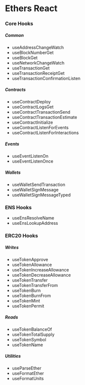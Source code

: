 # Ethers React

### Core Hooks

##### Common

- useAddressChangeWatch
- useBlockNumberGet
- useBlockGet
- useNetworkChangeWatch
- useTransactionGet
- useTransactionReceiptGet
- useTransactionConfirmationListen

##### Contracts

- useContractDeploy
- useContractLogsGet
- useContractTransactionSend
- useContractTransactionEstimate
- useContractInitialize
- useContractListenForEvents
- useContractListenForInteractions

##### Events

- useEventListenOn
- useEventListenOnce

##### Wallets

- useWalletSendTransaction
- useWalletSignMessage
- useWalletSignMessageTyped

### ENS Hooks

- useEnsResolveName
- useEnsLookupAddress

### ERC20 Hooks

##### Writes

- useTokenApprove
- useTokenAllowance
- useTokenIncreaseAllowance
- useTokenDecreaseAllowance
- useTokenTransfer
- useTokenTransferFrom
- useTokenBurn
- useTokenBurnFrom
- useTokenMint
- useTokenPermit

##### Reads

- useTokenBalanceOf
- useTokenTotalSupply
- useTokenSymbol
- useTokenName

##### Utilities

- useParseEther
- useFormatEther
- useFormatUnits

